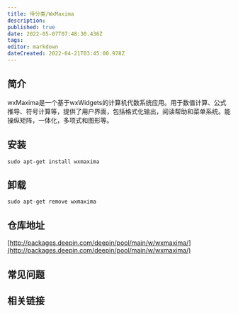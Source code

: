 ```yaml
---
title: 待分类/WxMaxima
description: 
published: true
date: 2022-05-07T07:48:30.436Z
tags: 
editor: markdown
dateCreated: 2022-04-21T03:45:00.978Z
---
```


## 简介

wxMaxima是一个基于wxWidgets的计算机代数系统应用。用于数值计算、公式推导、符号计算等，提供了用户界面，包括格式化输出，阅读帮助和菜单系统。能操纵矩阵，一体化，多项式和图形等。

## 安装

`sudo apt-get install wxmaxima`

## 卸载

`sudo apt-get remove wxmaxima`

## 仓库地址

[http://packages.deepin.com/deepin/pool/main/w/wxmaxima/](http://packages.deepin.com/deepin/pool/main/w/wxmaxima/)


## 常见问题


## 相关链接
